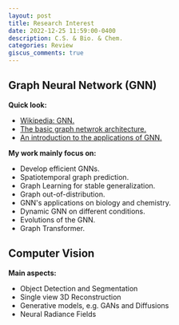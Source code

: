 ```yaml
---
layout: post
title: Research Interest
date: 2022-12-25 11:59:00-0400
description: C.S. & Bio. & Chem.
categories: Review
giscus_comments: true
---
```



## Graph Neural Network (GNN)
**Quick look:**
* [Wikipedia: GNN.](https://en.wikipedia.org/wiki/Graph_neural_network)
* [The basic graph netwrok architecture.](https://arxiv.org/abs/1609.02907)
* [An introduction to the applications of GNN.](https://neptune.ai/blog/graph-neural-network-and-some-of-gnn-applications)


**My work mainly focus on:**
* Develop efficient GNNs.
* Spatiotemporal graph prediction.
* Graph Learning for stable generalization.
* Graph out-of-distribution.
* GNN's applications on biology and chemistry.
* Dynamic GNN on different conditions.
* Evolutions of the GNN.
* Graph Transformer.


## Computer Vision
**Main aspects:**
* Object Detection and Segmentation
* Single view 3D Reconstruction
* Generative models, e.g. GANs and Diffusions
* Neural Radiance Fields